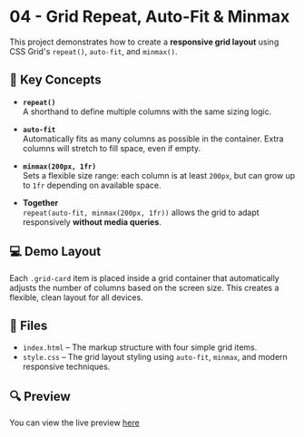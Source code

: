 # 04 - Grid Repeat, Auto-Fit & Minmax

This project demonstrates how to create a **responsive grid layout** using CSS Grid's `repeat()`, `auto-fit`, and `minmax()`.

## 🧠 Key Concepts

- **`repeat()`**  
  A shorthand to define multiple columns with the same sizing logic.

- **`auto-fit`**  
  Automatically fits as many columns as possible in the container. Extra columns will stretch to fill space, even if empty.

- **`minmax(200px, 1fr)`**  
  Sets a flexible size range: each column is at least `200px`, but can grow up to `1fr` depending on available space.

- **Together**  
  `repeat(auto-fit, minmax(200px, 1fr))` allows the grid to adapt responsively **without media queries**.

## 💻 Demo Layout

Each `.grid-card` item is placed inside a grid container that automatically adjusts the number of columns based on the screen size. This creates a flexible, clean layout for all devices.

## 📁 Files

- `index.html` – The markup structure with four simple grid items.
- `style.css` – The grid layout styling using `auto-fit`, `minmax`, and modern responsive techniques.

## 🔍 Preview

You can view the live preview [here](https://cholidmawardi.github.io/frontend-learning-journey/03-grid/04-grid-repeat-auto-fit-minmax/) 
